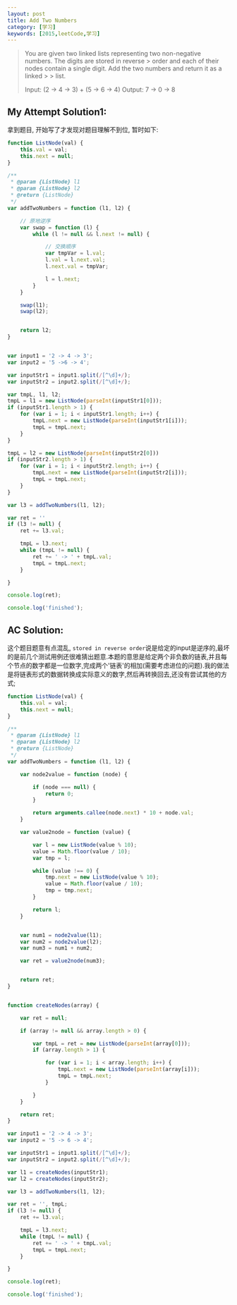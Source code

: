 ```yaml
---
layout: post
title: Add Two Numbers
category: [学习]
keywords: [2015,leetCode,学习]
---
```


> You are given two linked lists representing two non-negative numbers. The digits are stored in reverse > order and each of their nodes contain a single digit. Add the two numbers and return it as a linked > > list.
> 
> Input: (2 -> 4 -> 3) + (5 -> 6 -> 4)
> Output: 7 -> 0 -> 8


## My Attempt Solution1:
拿到题目, 开始写了才发现对题目理解不到位, 暂时如下:

```javascript
function ListNode(val) {
    this.val = val;
    this.next = null;
}

/**
 * @param {ListNode} l1
 * @param {ListNode} l2
 * @return {ListNode}
 */
var addTwoNumbers = function (l1, l2) {

    // 原地逆序
    var swap = function (l) {
        while (l != null && l.next != null) {

            // 交换顺序
            var tmpVar = l.val;
            l.val = l.next.val;
            l.next.val = tmpVar;

            l = l.next;
        }
    }

    swap(l1);
    swap(l2);


    return l2;
}


var input1 = '2 -> 4 -> 3';
var input2 = '5 ->6 -> 4';

var inputStr1 = input1.split(/[^\d]+/);
var inputStr2 = input2.split(/[^\d]+/);

var tmpL, l1, l2;
tmpL = l1 = new ListNode(parseInt(inputStr1[0]));
if (inputStr1.length > 1) {
    for (var i = 1; i < inputStr1.length; i++) {
        tmpL.next = new ListNode(parseInt(inputStr1[i]));
        tmpL = tmpL.next;
    }
}

tmpL = l2 = new ListNode(parseInt(inputStr2[0]))
if (inputStr2.length > 1) {
    for (var i = 1; i < inputStr2.length; i++) {
        tmpL.next = new ListNode(parseInt(inputStr2[i]));
        tmpL = tmpL.next;
    }
}

var l3 = addTwoNumbers(l1, l2);

var ret = ''
if (l3 != null) {
    ret += l3.val;

    tmpL = l3.next;
    while (tmpL != null) {
        ret += ' -> ' + tmpL.val;
        tmpL = tmpL.next;
    }

}

console.log(ret);

console.log('finished');
```

## AC Solution:
这个题目题意有点混乱, `stored in reverse order`说是给定的input是逆序的,最坏的是前几个测试用例还很难猜出题意.本题的意思是给定两个非负数的链表,并且每个节点的数字都是一位数字,完成两个'链表'的相加(需要考虑进位的问题).我的做法是将链表形式的数据转换成实际意义的数字,然后再转换回去,还没有尝试其他的方式;

``` javascript
function ListNode(val) {
    this.val = val;
    this.next = null;
}

/**
 * @param {ListNode} l1
 * @param {ListNode} l2
 * @return {ListNode}
 */
var addTwoNumbers = function (l1, l2) {

    var node2value = function (node) {

        if (node === null) {
            return 0;
        }

        return arguments.callee(node.next) * 10 + node.val;
    }

    var value2node = function (value) {

        var l = new ListNode(value % 10);
        value = Math.floor(value / 10);
        var tmp = l;

        while (value !== 0) {
            tmp.next = new ListNode(value % 10);
            value = Math.floor(value / 10);
            tmp = tmp.next;
        }

        return l;
    }


    var num1 = node2value(l1);
    var num2 = node2value(l2);
    var num3 = num1 + num2;

    var ret = value2node(num3);


    return ret;
}


function createNodes(array) {

    var ret = null;

    if (array != null && array.length > 0) {

        var tmpL = ret = new ListNode(parseInt(array[0]));
        if (array.length > 1) {

            for (var i = 1; i < array.length; i++) {
                tmpL.next = new ListNode(parseInt(array[i]));
                tmpL = tmpL.next;
            }

        }
    }

    return ret;
}

var input1 = '2 -> 4 -> 3';
var input2 = '5 -> 6 -> 4';

var inputStr1 = input1.split(/[^\d]+/);
var inputStr2 = input2.split(/[^\d]+/);

var l1 = createNodes(inputStr1);
var l2 = createNodes(inputStr2);

var l3 = addTwoNumbers(l1, l2);

var ret = '', tmpL;
if (l3 != null) {
    ret += l3.val;

    tmpL = l3.next;
    while (tmpL != null) {
        ret += ' -> ' + tmpL.val;
        tmpL = tmpL.next;
    }

}

console.log(ret);

console.log('finished');
```
